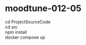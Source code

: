 # moodtune-012-05

cd ProjectSourceCode <br />
cd src <br />
npm install <br />
docker compose up <br />